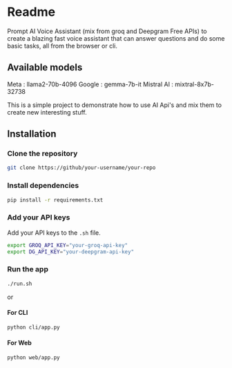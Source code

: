 # Readme

Prompt AI Voice Assistant (mix from groq and Deepgram Free APIs) to create a blazing fast voice assistant that can answer questions and do some basic tasks, all from the browser or cli.

## Available models

Meta : llama2-70b-4096
Google : gemma-7b-it
Mistral AI : mixtral-8x7b-32738

This is a simple project to demonstrate how to use AI Api's and mix them to create new interesting stuff.


## Installation

### Clone the repository

```bash
git clone https://github/your-username/your-repo
```

### Install dependencies

```bash
pip install -r requirements.txt
```

### Add your API keys

Add your API keys to the `.sh` file.

```bash
export GROQ_API_KEY="your-groq-api-key"
export DG_API_KEY="your-deepgram-api-key"
```

### Run the app

```bash
./run.sh
```

or

#### For CLI

```bash
python cli/app.py
```

#### For Web

```bash
python web/app.py
```